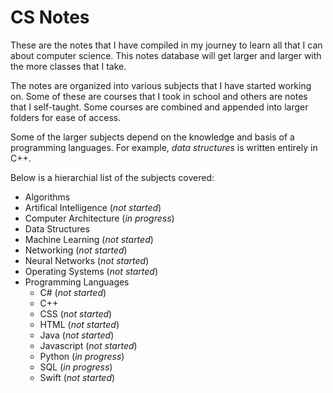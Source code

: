# CS Notes

These are the notes that I have compiled in my journey to learn all that I can about computer science.  This notes database will get larger and larger with the more classes that I take.

The notes are organized into various subjects that I have started working on.  Some of these are courses that I took in school and others are notes that I self-taught.  Some courses are combined and appended into larger folders for ease of access.

Some of the larger subjects depend on the knowledge and basis of a programming languages.  For example, *data structures* is written entirely in C++.

Below is a hierarchial list of the subjects covered:
* Algorithms
* Artifical Intelligence (*not started*)
* Computer Architecture (*in progress*)
* Data Structures
* Machine Learning (*not started*)
* Networking (*not started*)
* Neural Networks (*not started*)
* Operating Systems (*not started*)
* Programming Languages
	* C# (*not started*)
	* C++
	* CSS (*not started*)
	* HTML (*not started*)
	* Java (*not started*)
	* Javascript (*not started*)
	* Python (*in progress*)
	* SQL (*in progress*)
	* Swift (*not started*)
